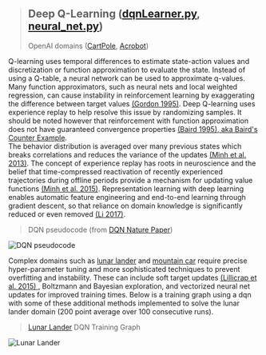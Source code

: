 > ## Deep Q-Learning (<a href="https://github.com/jlm429/RL/blob/master/dqn/dqnLearner.py">dqnLearner.py</a>, <a href="https://github.com/jlm429/RL/blob/master/dqn/neural_net.py">neural_net.py</a>)  
> OpenAI domains (<a href="https://gym.openai.com/envs/CartPole-v0/">CartPole</a>, <a href="https://gym.openai.com/envs/Acrobot-v1/">Acrobot</a>)

Q-learning uses temporal differences to estimate state-action values and discretization or function approximation to evaluate the state.
Instead of using a Q-table, a neural network can be used to approximate q-values. Many function
approximators, such as neural nets and local weighted regression, can cause instability in reinforcement
learning by exaggerating the difference between target values 
<a href="https://www.sciencedirect.com/science/article/pii/B9781558603776500402"> (Gordon 1995)</a>. Deep Q-learning 
uses experience replay to help resolve this issue by randomizing samples.  It should be noted however that reinforcement with function 
approximation does not have guaranteed convergence properties <a href="http://www.leemon.com/papers/1995b.pdf"> (Baird 1995), aka Baird's Counter Example</a>.   
The behavior distribution is averaged over many previous states which breaks correlations and reduces the
variance of the updates <a href="https://arxiv.org/pdf/1312.5602.pdf"> (Minh et al. 2013)</a>. 
The concept of experience replay has roots in neuroscience
and the belief that time-compressed reactivation of recently experienced trajectories during offline periods
provide a mechanism for updating value functions <a href="https://storage.googleapis.com/deepmind-media/dqn/DQNNaturePaper.pdf"> (Minh et al. 2015)</a>. 
Representation learning with deep learning enables automatic feature engineering and end-to-end learning through gradient descent, so that
reliance on domain knowledge is significantly reduced or even removed
<a href="https://arxiv.org/pdf/1701.07274.pdf"> (Li 2017)</a>.  

>DQN pseudocode (from <a href="https://storage.googleapis.com/deepmind-media/dqn/DQNNaturePaper.pdf"> DQN Nature Paper</a>)

![DQN pseudocode](https://github.com/jlm429/RL/blob/master/images/dqnpseudocode.PNG)

Complex domains such as <a href="https://gym.openai.com/envs/LunarLander-v2/">lunar lander</a> and 
<a href="https://gym.openai.com/envs/MountainCarContinuous-v0/"> mountain car</a> require precise hyper-parameter tuning and more sophisticated
techniques to prevent overfitting and instability.  These can include soft target updates 
<a href="https://arxiv.org/pdf/1509.02971.pdf"> (Lillicrap et al. 2015) </a>, Boltzmann and Bayesian exploration, and 
vectorized neural net updates for improved training times.  Below is a training graph using a dqn with some of these additional methods implemented 
to solve the lunar lander domain (200 point average over 100 consecutive runs).   

><a href="https://gym.openai.com/envs/LunarLander-v2/"> Lunar Lander</a> DQN Training Graph  

![Lunar Lander](https://github.com/jlm429/RL/blob/master/images/lunarlander.PNG)

